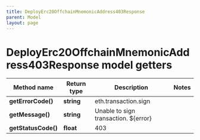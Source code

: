 ```yaml
---
title: DeployErc20OffchainMnemonicAddress403Response
parent: Model
layout: page
---
```


# DeployErc20OffchainMnemonicAddress403Response model getters

Method name | Return type | Description | Notes
------------ | ------------- | ------------- | -------------
**getErrorCode()** | **string** | eth.transaction.sign |
**getMessage()** | **string** | Unable to sign transaction. ${error} |
**getStatusCode()** | **float** | 403 |

